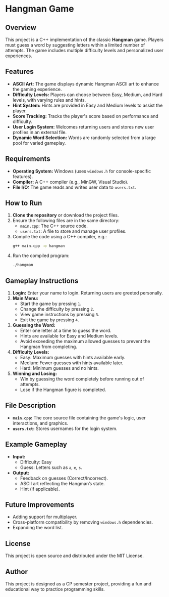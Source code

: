# Hangman Game

## Overview
This project is a C++ implementation of the classic **Hangman** game. Players must guess a word by suggesting letters within a limited number of attempts. The game includes multiple difficulty levels and personalized user experiences.

## Features
- **ASCII Art:** The game displays dynamic Hangman ASCII art to enhance the gaming experience.
- **Difficulty Levels:** Players can choose between Easy, Medium, and Hard levels, with varying rules and hints.
- **Hint System:** Hints are provided in Easy and Medium levels to assist the player.
- **Score Tracking:** Tracks the player's score based on performance and difficulty.
- **User Login System:** Welcomes returning users and stores new user profiles in an external file.
- **Dynamic Word Selection:** Words are randomly selected from a large pool for varied gameplay.

## Requirements
- **Operating System:** Windows (uses `windows.h` for console-specific features).
- **Compiler:** A C++ compiler (e.g., MinGW, Visual Studio).
- **File I/O:** The game reads and writes user data to `users.txt`.

## How to Run
1. **Clone the repository** or download the project files.
2. Ensure the following files are in the same directory:
   - `main.cpp`: The C++ source code.
   - `users.txt`: A file to store and manage user profiles.
3. Compile the code using a C++ compiler, e.g.:
   ```bash
   g++ main.cpp -o hangman
   ```
4. Run the compiled program:
   ```bash
   ./hangman
   ```

## Gameplay Instructions
1. **Login:** Enter your name to login. Returning users are greeted personally.
2. **Main Menu:**
   - Start the game by pressing `1`.
   - Change the difficulty by pressing `2`.
   - View game instructions by pressing `3`.
   - Exit the game by pressing `4`.
3. **Guessing the Word:**
   - Enter one letter at a time to guess the word.
   - Hints are available for Easy and Medium levels.
   - Avoid exceeding the maximum allowed guesses to prevent the Hangman from completing.
4. **Difficulty Levels:**
   - Easy: Maximum guesses with hints available early.
   - Medium: Fewer guesses with hints available later.
   - Hard: Minimum guesses and no hints.
5. **Winning and Losing:**
   - Win by guessing the word completely before running out of attempts.
   - Lose if the Hangman figure is completed.

## File Description
- **`main.cpp`:** The core source file containing the game's logic, user interactions, and graphics.
- **`users.txt`:** Stores usernames for the login system.

## Example Gameplay
- **Input:**
  - Difficulty: Easy
  - Guess: Letters such as `a`, `e`, `s`.
- **Output:**
  - Feedback on guesses (Correct/Incorrect).
  - ASCII art reflecting the Hangman’s state.
  - Hint (if applicable).

## Future Improvements
- Adding support for multiplayer.
- Cross-platform compatibility by removing `windows.h` dependencies.
- Expanding the word list.

## License
This project is open source and distributed under the MIT License.

## Author
This project is designed as a CP semester project, providing a fun and educational way to practice programming skills.

